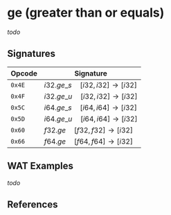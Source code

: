 
# ge (greater than or equals)

_todo_




## Signatures

| Opcode | Signature |
|--------|-----------|
| `0x4E` | $i32.ge\_s \quad [ i32, i32 ] \to [ i32 ]$ |
| `0x4F` | $i32.ge\_u \quad [ i32, i32 ] \to [ i32 ]$ |
| `0x5C` | $i64.ge\_s \quad [ i64, i64 ] \to [ i32 ]$ |
| `0x5D` | $i64.ge\_u \quad [ i64, i64 ] \to [ i32 ]$ |
| `0x60` | $f32.ge \quad [ f32, f32 ] \to [ i32 ]$ |
| `0x66` | $f64.ge \quad [ f64, f64 ] \to [ i32 ]$ |



## WAT Examples

_todo_


## References

[^§2.4.1]: _WebAssembly Core Specification: Numeric Instructions_ - <https://webassembly.github.io/spec/core/bikeshed/#numeric-instructions%E2%91%A0>

